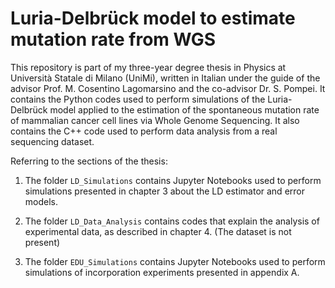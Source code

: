 # Luria-Delbrück model to estimate mutation rate from WGS 

This repository is part of my three-year degree thesis in Physics at Università Statale di Milano (UniMi), written in Italian under the guide of the advisor Prof. M. Cosentino Lagomarsino and the co-advisor Dr. S. Pompei. It contains the Python codes used to perform simulations of the Luria-Delbrück model applied to the estimation of the spontaneous mutation rate of mammalian cancer cell lines via Whole Genome Sequencing. It also contains the C++ code used to perform data analysis from a real sequencing dataset. 

Referring to the sections of the thesis:

1. The folder `LD_Simulations` contains Jupyter Notebooks used to perform simulations presented in chapter 3 about the LD estimator and error models.

2. The folder `LD_Data_Analysis` contains codes that explain the analysis of experimental data, as described in chapter 4. (The dataset is not present) 

3. The folder `EDU_Simulations` contains Jupyter Notebooks used to perform simulations of incorporation experiments presented in appendix A.

